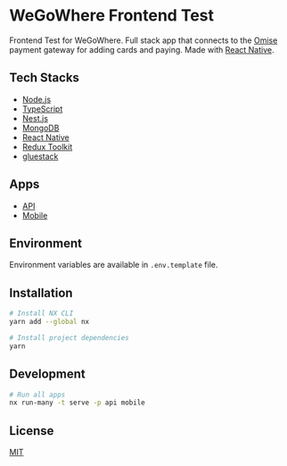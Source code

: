 # WeGoWhere Frontend Test

Frontend Test for WeGoWhere. Full stack app that connects to the [Omise](https://omise.co) payment gateway for adding cards and paying. Made with [React Native](https://reactnative.dev).

## Tech Stacks

- [Node.js](https://nodejs.org)
- [TypeScript](https://typescriptlang.org)
- [Nest.js](https://nestjs.com)
- [MongoDB](https://mongodb.com)
- [React Native](https://reactnative.dev)
- [Redux Toolkit](https://redux-toolkit.js.org)
- [gluestack](https://gluestack.io)

## Apps

- [API](apps/api/)
- [Mobile](apps/auth/)

## Environment

Environment variables are available in `.env.template` file.

## Installation

```zsh
# Install NX CLI
yarn add --global nx

# Install project dependencies
yarn
```

## Development

```zsh
# Run all apps
nx run-many -t serve -p api mobile
```

## License

[MIT](LICENSE)
